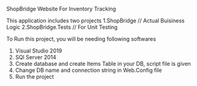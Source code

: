 ShopBridge Website For Inventory Tracking

This application includes two projects
1.ShopBridge	    // Actual Buisiness Logic
2.ShopBridge.Tests  // For Unit Testing

To Run this project, you will be needing following softwares
1. Visual Studio 2019
2. SQl Server 2014
3. Create database and create Items Table in your DB, script file is given
4. Change DB name and connection string in Web.Config file 
5. Run the project
